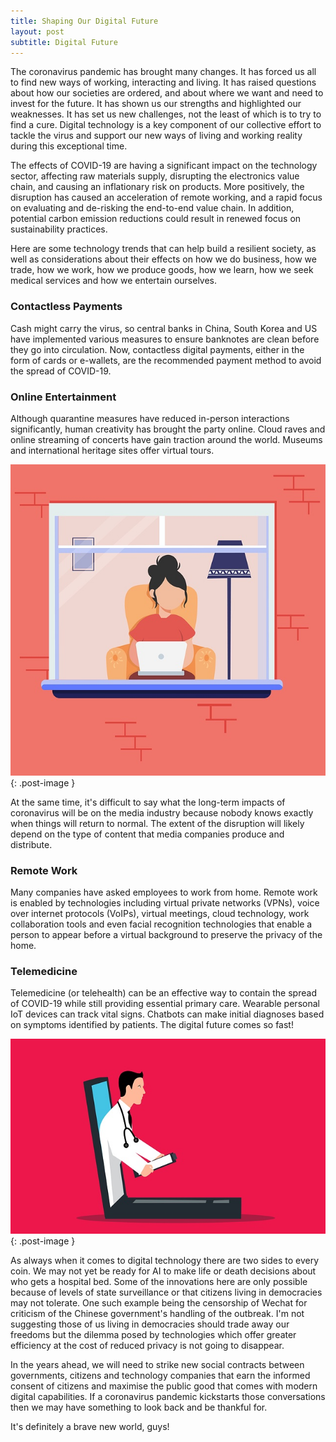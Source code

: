 ```yaml
---
title: Shaping Our Digital Future
layout: post
subtitle: Digital Future
---
```

The coronavirus pandemic has brought many changes. It has forced us all to find new ways of working, interacting and living. It has raised questions about how our societies are ordered, and about where we want and need to invest for the future. It has shown us our strengths and highlighted our weaknesses. It has set us new challenges, not the least of which is to try to find a cure. Digital technology is a key component of our collective effort to tackle the virus and support our new ways of living and working reality during this exceptional time.

The effects of COVID-19 are having a significant impact on the technology sector, affecting raw materials supply, disrupting the electronics value chain, and causing an inflationary risk on products. More positively, the disruption has caused an acceleration of remote working, and a rapid focus on evaluating and de-risking the end-to-end value chain. In addition, potential carbon emission reductions could result in renewed focus on sustainability practices.

Here are some technology trends that can help build a resilient society, as well as considerations about their effects on how we do business, how we trade, how we work, how we produce goods, how we learn, how we seek medical services and how we entertain ourselves.

### Contactless Payments
Cash might carry the virus, so central banks in China, South Korea and US have implemented various measures to ensure banknotes are clean before they go into circulation. Now, contactless digital payments, either in the form of cards or e-wallets, are the recommended payment method to avoid the spread of COVID-19.

### Online Entertainment
Although quarantine measures have reduced in-person interactions significantly, human creativity has brought the party online. Cloud raves and online streaming of concerts have gain traction around the world. Museums and international heritage sites offer virtual tours.

![woman-web-surfing-at-home](/images/2020-12-25-shaping-future-1.jpg){: .post-image }

At the same time, it's difficult to say what the long-term impacts of coronavirus will be on the media industry because nobody knows exactly when things will return to normal. The extent of the disruption will likely depend on the type of content that media companies produce and distribute.

### Remote Work
Many companies have asked employees to work from home. Remote work is enabled by technologies including virtual private networks (VPNs), voice over internet protocols (VoIPs), virtual meetings, cloud technology, work collaboration tools and even facial recognition technologies that enable a person to appear before a virtual background to preserve the privacy of the home.

### Telemedicine
Telemedicine (or telehealth) can be an effective way to contain the spread of COVID-19 while still providing essential primary care. Wearable personal IoT devices can track vital signs. Chatbots can make initial diagnoses based on symptoms identified by patients. The digital future comes so fast!

![doctor-on-the-screen](/images/2020-12-25-shaping-future-2.jpg){: .post-image }

As always when it comes to digital technology there are two sides to every coin. We may not yet be ready for AI to make life or death decisions about who gets a hospital bed. Some of the innovations here are only possible because of levels of state surveillance or that citizens living in democracies may not tolerate. One such example being the censorship of Wechat for criticism of the Chinese government's handling of the outbreak. I'm not suggesting those of us living in democracies should trade away our freedoms but the dilemma posed by technologies which offer greater efficiency at the cost of reduced privacy is not going to disappear.

In the years ahead, we will need to strike new social contracts between governments, citizens and technology companies that earn the informed consent of citizens and maximise the public good that comes with modern digital capabilities. If a coronavirus pandemic kickstarts those conversations then we may have something to look back and be thankful for.

It's definitely a brave new world, guys!
